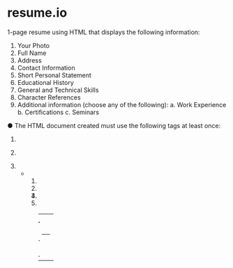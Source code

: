 # resume.io
1-page resume using HTML that displays the following information:
1. Your Photo
2. Full Name
3. Address
4. Contact Information
5. Short Personal Statement
6. Educational History
7. General and Technical Skills
8. Character References
9. Additional information (choose any of the following):
a. Work Experience
b. Certifications
c. Seminars

● The HTML document created must use the following tags at least once:
1. <img>
2. <p>
3. <ul>
4. <ol>
5. <li>
6. <table>
7. <th>
8. <tr>
9. <td>
10. <hr>
11. <title>
12. <h1> -<h6> (choose at least 1)
13. <b>
14. <i>
